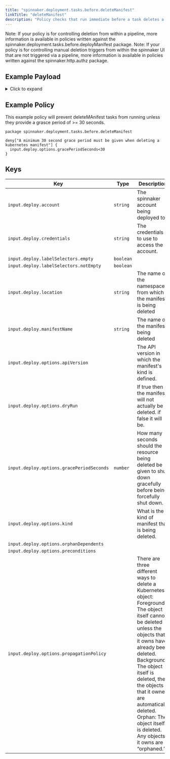 ```yaml
---
title: "spinnaker.deployment.tasks.before.deleteManifest"
linkTitle: "deleteManifest"
description: "Policy checks that run immediate before a task deletes a spinnaker manifest"
---
```

Note: If your policy is for controlling deletion from within a pipeline, more information is available in policies written against the spinnaker.deployment.tasks.before.deployManifest package.
Note: If your policy is for controlling manual deletion triggers from within the spinnaker UI that are not triggered via a pipeline, more information is available in policies written against the spinnaker.http.authz package.

## Example Payload

<details><summary>Click to expand</summary>

```json
{
  "input": {
    "deploy": {
      "account": "spinnaker",
      "allCoordinates": [],
      "credentials": "spinnaker",
      "events": [],
      "kinds": [],
      "labelSelectors": {
        "empty": true,
        "notEmpty": false,
        "selectors": []
      },
      "location": "staging",
      "manifestName": "deployment hostname",
      "options": {
        "apiVersion": null,
        "dryRun": null,
        "gracePeriodSeconds": 5,
        "kind": null,
        "orphanDependents": null,
        "preconditions": null,
        "propagationPolicy": null
      }
    }
  }
}
```
</details>

## Example Policy
This example policy will prevent deleteMAnifest tasks from running unless they provide a grasce period of >= 30 seconds.
```rego
package spinnaker.deployment.tasks.before.deleteManifest

deny["A minimum 30 second grace period must be given when deleting a kubernetes manifest"] { 
  input.deploy.options.gracePeriodSeconds<30
}

```

## Keys

| Key                                       | Type      | Description                                   |
| ----------------------------------------- | --------- | --------------------------------------------- |
| `input.deploy.account`                    | `string`  | The spinnaker account being deployed to.      |
| `input.deploy.credentials`                | `string`  | The credentials to use to access the account. |
| `input.deploy.labelSelectors.empty`       | `boolean` |                                               |
| `input.deploy.labelSelectors.notEmpty`    | `boolean` |                                               |
| `input.deploy.location`                   | `string`  | The name of the namespace from which the manifest is being deleted                                              |
| `input.deploy.manifestName`               | `string`  | The name of the manifest being deleted                                              |
| `input.deploy.options.apiVersion`         | ` `       | The API version in which the manifest's kind is defined.                                              |
| `input.deploy.options.dryRun`             | ` `       | If true then the manifest will not actually be deleted. if false it will be.                                              |
| `input.deploy.options.gracePeriodSeconds` | `number`  | How many seconds should the resource being deleted be given to shut down gracefully before being forcefully shut down.                                              |
| `input.deploy.options.kind`               | ` `       | What is the kind of manifest that is being deleted.                                              |
| `input.deploy.options.orphanDependents`   | ` `       |                                               |
| `input.deploy.options.preconditions`      | ` `       |                                               |
| `input.deploy.options.propagationPolicy`  | ` `       |      There are three different ways to delete a Kubernetes object: Foreground: The object itself cannot be deleted unless the objects that it owns have already been deleted. Background: The object itself is deleted, then the objects that it owned are automatically deleted. Orphan: The object itself is deleted. Any objects it owns are “orphaned.”                                  |
